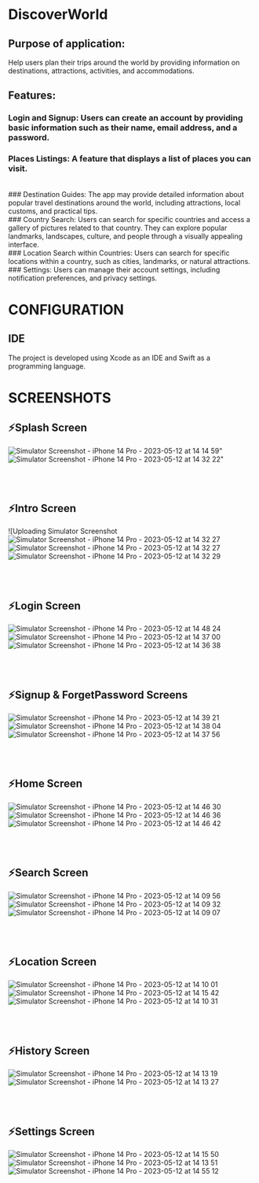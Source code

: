 # DiscoverWorld

## Purpose of application: 
  Help users plan their trips around the world by providing information on destinations, attractions, activities, and accommodations.
  
## Features:
### Login and Signup: Users can create an account by providing basic information such as their name, email address, and a password.<br> 
### Places Listings: A feature that displays a list of places you can visit.
<br> 
### Destination Guides: The app may provide detailed information about popular travel destinations around the world, including attractions, local customs, and practical tips.
<br> 
### Country Search: Users can search for specific countries and access a gallery of pictures related to that country. They can explore popular landmarks, landscapes, culture, and people through a visually appealing interface.
<br> 
### Location Search within Countries: Users can search for specific locations within a country, such as cities, landmarks, or natural attractions. 
<br> 
### Settings: Users can manage their account settings, including notification preferences, and privacy settings.

# CONFIGURATION
## IDE

The project is developed using Xcode as an IDE and Swift as a programming language.

# SCREENSHOTS
 ## ⚡Splash Screen
![Simulator Screenshot - iPhone 14 Pro - 2023-05-12 at 14 14 59](https://github.com/AgnesaS/DiscoverWorld/assets/44116298/60f714e6-b7f1-43e3-bb5c-a7afbf764cc7)" 
![Simulator Screenshot - iPhone 14 Pro - 2023-05-12 at 14 32 22](https://github.com/AgnesaS/DiscoverWorld/assets/44116298/8169a1ba-edfd-47b7-b4ec-1f9f3ae7be72)"
 

<br><br>
 ## ⚡Intro Screen
![Uploading Simulator Screenshot![Simulator Screenshot - iPhone 14 Pro - 2023-05-12 at 14 32 27](https://github.com/AgnesaS/DiscoverWorld/assets/44116298/6a8c6aca-1164-43c1-8684-02fa3e8ef803)![Simulator Screenshot - iPhone 14 Pro - 2023-05-12 at 14 32 27](https://github.com/AgnesaS/DiscoverWorld/assets/44116298/97c9b4c9-5dbd-41f6-8518-96ad02fb660a)![Simulator Screenshot - iPhone 14 Pro - 2023-05-12 at 14 32 29](https://github.com/AgnesaS/DiscoverWorld/assets/44116298/91297e17-681c-4cb3-8ce7-83909a6038fc)
 

<br><br>
 ## ⚡Login Screen
![Simulator Screenshot - iPhone 14 Pro - 2023-05-12 at 14 48 24](https://github.com/AgnesaS/DiscoverWorld/assets/44116298/8c67c0e7-6a6b-4104-81bf-121d14656f98)
![Simulator Screenshot - iPhone 14 Pro - 2023-05-12 at 14 37 00](https://github.com/AgnesaS/DiscoverWorld/assets/44116298/f8571cdf-99c5-44fb-839b-052a8729d2e3)
![Simulator Screenshot - iPhone 14 Pro - 2023-05-12 at 14 36 38](https://github.com/AgnesaS/DiscoverWorld/assets/44116298/04da1e5e-2fe1-4e68-8067-76a39d78f21b)
 

<br><br>
 ## ⚡Signup & ForgetPassword Screens
![Simulator Screenshot - iPhone 14 Pro - 2023-05-12 at 14 39 21](https://github.com/AgnesaS/DiscoverWorld/assets/44116298/245d2571-fba5-4f4a-951d-ce31006be7fa)
![Simulator Screenshot - iPhone 14 Pro - 2023-05-12 at 14 38 04](https://github.com/AgnesaS/DiscoverWorld/assets/44116298/7a37e914-dfc2-4c6e-9cba-dc825eb58f43)
![Simulator Screenshot - iPhone 14 Pro - 2023-05-12 at 14 37 56](https://github.com/AgnesaS/DiscoverWorld/assets/44116298/34d00c3c-fa99-4270-8a62-0894cf508da5)
 

<br><br>
 ## ⚡Home Screen
 ![Simulator Screenshot - iPhone 14 Pro - 2023-05-12 at 14 46 30](https://github.com/AgnesaS/DiscoverWorld/assets/44116298/37c4c27b-e9cd-436f-9408-2ab732b79e53)
![Simulator Screenshot - iPhone 14 Pro - 2023-05-12 at 14 46 36](https://github.com/AgnesaS/DiscoverWorld/assets/44116298/fcb55edb-c3cc-482f-865d-5413e216143f)
![Simulator Screenshot - iPhone 14 Pro - 2023-05-12 at 14 46 42](https://github.com/AgnesaS/DiscoverWorld/assets/44116298/f251b4c9-1d9f-4d9f-b45d-bec15ff3d83b)
 

<br><br>
 ## ⚡Search Screen
 ![Simulator Screenshot - iPhone 14 Pro - 2023-05-12 at 14 09 56](https://github.com/AgnesaS/DiscoverWorld/assets/44116298/222b588d-771b-4f48-863c-ce8db396138b)
![Simulator Screenshot - iPhone 14 Pro - 2023-05-12 at 14 09 32](https://github.com/AgnesaS/DiscoverWorld/assets/44116298/35ce9f0a-5154-4878-9ae2-d97c765f2f8c)
![Simulator Screenshot - iPhone 14 Pro - 2023-05-12 at 14 09 07](https://github.com/AgnesaS/DiscoverWorld/assets/44116298/e4270289-b7dc-4f42-a26c-440be4361587)
 

<br><br>
 ## ⚡Location Screen
 ![Simulator Screenshot - iPhone 14 Pro - 2023-05-12 at 14 10 01](https://github.com/AgnesaS/DiscoverWorld/assets/44116298/48708209-c746-4963-a71f-b6f5be74ca11)
![Simulator Screenshot - iPhone 14 Pro - 2023-05-12 at 14 15 42](https://github.com/AgnesaS/DiscoverWorld/assets/44116298/d277d3cc-acc9-4082-befa-358fc1797415)
![Simulator Screenshot - iPhone 14 Pro - 2023-05-12 at 14 10 31](https://github.com/AgnesaS/DiscoverWorld/assets/44116298/5dd36a3d-51ac-41f7-bfd0-2df951a9f15f)
 

<br><br>
 ## ⚡History Screen
 ![Simulator Screenshot - iPhone 14 Pro - 2023-05-12 at 14 13 19](https://github.com/AgnesaS/DiscoverWorld/assets/44116298/4c22817e-d371-4a24-99d4-b757229daf3e)
![Simulator Screenshot - iPhone 14 Pro - 2023-05-12 at 14 13 27](https://github.com/AgnesaS/DiscoverWorld/assets/44116298/db2324b9-3c5b-4ff7-84d8-f6028fa129ab)
 

<br><br>
 ## ⚡Settings Screen
 ![Simulator Screenshot - iPhone 14 Pro - 2023-05-12 at 14 15 50](https://github.com/AgnesaS/DiscoverWorld/assets/44116298/eb463023-618b-432d-8c5b-512a03c36976)
![Simulator Screenshot - iPhone 14 Pro - 2023-05-12 at 14 13 51](https://github.com/AgnesaS/DiscoverWorld/assets/44116298/b625602a-481c-42bf-8739-fc655554ee37)
![Simulator Screenshot - iPhone 14 Pro - 2023-05-12 at 14 55 12](https://github.com/AgnesaS/DiscoverWorld/assets/44116298/c8bf617a-10ac-4264-94f2-984e7a753057)

 
 
 
 
 
 
 
 
 
 
 
 
 
 
 
 
 
 
 
